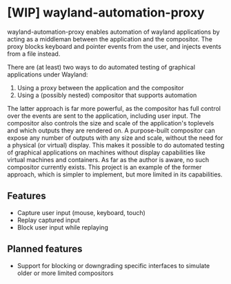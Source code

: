 # [WIP] wayland-automation-proxy
wayland-automation-proxy enables automation of wayland applications by acting as a middleman between the application and the compositor. The proxy blocks keyboard and pointer events from the user, and injects events from a file instead.

There are (at least) two ways to do automated testing of graphical applications under Wayland:
1. Using a proxy between the application and the compositor
2. Using a (possibly nested) compositor that supports automation

The latter approach is far more powerful, as the compositor has full control over the events are sent to the application, including user input. The compositor also controls the size and scale of the application's toplevels and which outputs they are rendered on. A purpose-built compositor can expose any number of outputs with any size and scale, without the need for a physical (or virtual) display. This makes it possible to do automated testing of graphical applications on machines without display capabilities like virtual machines and containers. As far as the author is aware, no such compositor currently exists. This project is an example of the former approach, which is simpler to implement, but more limited in its capabilities.

## Features
- Capture user input (mouse, keyboard, touch)
- Replay captured input
- Block user input while replaying

## Planned features
- Support for blocking or downgrading specific interfaces to simulate older or more limited compositors
